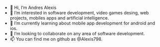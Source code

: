 - 👋 Hi, I’m Andres Alexis 
- 👀 I’m interested in software development, video games desing, web projects, mobiles apps and artificial intelligence.
- 🌱 I’m currently learning about mobile app development for android and ios.
- 💞️ I’m looking to collaborate on any area of software development.
- 📫 You can find me on github as @Alexis798.

<!---
Alexis798/Alexis798 is a ✨ special ✨ repository because its `README.md` (this file) appears on your GitHub profile.
You can click the Preview link to take a look at your changes.
--->
